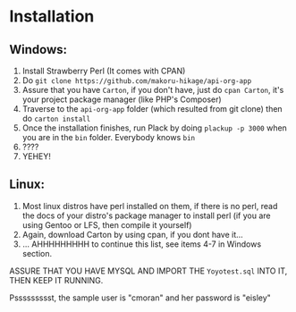 # Installation

## Windows:

1. Install Strawberry Perl (It comes with CPAN)
2. Do `git clone https://github.com/makoru-hikage/api-org-app`
3. Assure that you have `Carton`, if you don't have, just do `cpan Carton`, it's your project package manager (like PHP's Composer)
4. Traverse to the `api-org-app` folder (which resulted from git clone) then do `carton install`
5. Once the installation finishes, run Plack by doing `plackup -p 3000` when you are in the `bin` folder. Everybody knows `bin`
6. ????
7. YEHEY!

## Linux:
1. Most linux distros have perl installed on them, if there is no perl, read the docs of your distro's package manager to install perl (if you are using Gentoo or LFS, then compile it yourself)
2. Again, download Carton by using cpan, if you dont have it...
3. ... AHHHHHHHHH to continue this list, see items 4-7 in Windows section.

ASSURE THAT YOU HAVE MYSQL AND IMPORT THE `Yoyotest.sql` INTO IT, THEN KEEP IT RUNNING.

Pssssssssst, the sample user is "cmoran" and her password is "eisley"
